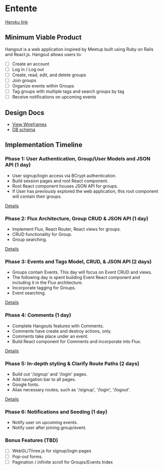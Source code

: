 # Entente

[Heroku link][heroku]

[heroku]: entente.herokuapp.com

## Minimum Viable Product

Hangout is a web application inspired by Meetup built using Ruby on Rails
and React.js. Hangout allows users to:

<!-- This is a Markdown checklist. Use it to keep track of your progress! -->

- [ ] Create an account
- [ ] Log in / Log out
- [ ] Create, read, edit, and delete groups
- [ ] Join groups
- [ ] Organize events within Groups
- [ ] Tag groups with multiple tags and search groups by tag
- [ ] Receive notifications on upcoming events

## Design Docs
* [View Wireframes][view]
* [DB schema][schema]

[view]: ./docs/views.md
[schema]: ./docs/schema.md

## Implementation Timeline

### Phase 1: User Authentication, Group/User Models and JSON API (1 day)
* User signup/login access via BCrypt authentication.
* Build session pages and root React component.
* Root React component houses JSON API for groups.
* If User has previously explored the web application, this root component will contain their groups.

[Details][phase-one]

### Phase 2: Flux Architecture, Group CRUD & JSON API (1 day)
* Implement Flux, React Router, React views for groups.
* CRUD functionality for Group.
* Group searching.

[Details][phase-two]

### Phase 3: Events and Tags Model, CRUD, & JSON API (2 days)
* Groups contain Events. This day will focus on Event CRUD and views.
* The following day is spent building Event React component and including it in the Flux architecture.
* Incorporate tagging for Groups.
* Event searching.

[Details][phase-three]

### Phase 4: Comments (1 day)
* Complete Hangouts features with Comments.
* Comments have create and destroy actions, only.
* Comments take place under an event.
* Build React component for Comments and incorporate into Flux.

[Details][phase-four]

### Phase 5: In-depth styling & Clarify Route Paths (2 days)
* Build out '/signup' and '/login' pages.
* Add navigation bar to all pages.
* Google fonts.
* Alias necessary routes, such as '/signup', '/login', '/logout'.

[Details][phase-five]

### Phase 6: Notifications and Seeding (1 day)
* Notify user on upcoming events.
* Notify user after joining group/event.

### Bonus Features (TBD)
- [ ] WebGL/Three.js for signup/login pages
- [ ] Pop-out forms.
- [ ] Pagination / infinite scroll for Groups/Events Index

[phase-one]: ./docs/phases/phase1.md
[phase-two]: ./docs/phases/phase2.md
[phase-three]: ./docs/phases/phase3.md
[phase-four]: ./docs/phases/phase4.md
[phase-five]: ./docs/phases/phase5.md
